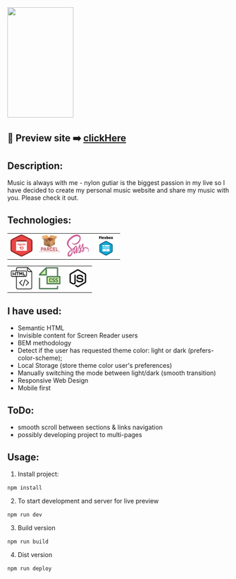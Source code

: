 


<img src="./src/images/music-web.gif" width="150" height="250">

## 🎥  Preview site :arrow_right: [clickHere](https://szymonrojek.github.io/my-music-website/)
## Description:

Music is always with me - nylon gutiar is the biggest passion in my live so I have decided to create my personal music website and share my music with you. Please check it out. 

## Technologies:


<table>
  <tr>
    <td><img src="./src/images/npm-icon.png" width="50" height="50"></td>
    <td><img src="./src/images/parcel-js-icon.png" width="50" height="50"></td>
    <td><img src="./src/images/sass-icon.svg" width="50" height="50"></td>
    <td><img src="./src/images/flexbox-icon.png" width="50" height="50"></td>
  </tr>
</table>
<table>
  <tr>
    <td><img src="./src/images/html-icon.svg" width="50" height="50"></td>
    <td><img src="./src/images/css-icon.svg" width="50" height="50"> </td>
    <td><img src="./src/images/js-icon.svg" width="50" height="50"></td>
  </tr>
 </table>


## I have used:
- Semantic HTML
- Invisible content for Screen Reader users
- BEM methodology
- Detect if the user has requested theme color: light or dark (prefers-color-scheme);
- Local Storage (store theme color user's preferences)
- Manually switching the mode between light/dark (smooth transition)
- Responsive Web Design
- Mobile first


## ToDo:
- smooth scroll between sections & links navigation
- possibly developing project to multi-pages

## Usage:

1. Install project:
```
npm install
```
2. To start development and server for live preview
```
npm run dev
```
3. Build version
```
npm run build
```

4. Dist version
```
npm run deploy
```